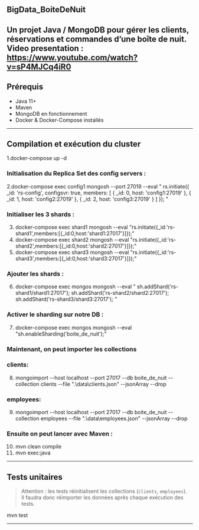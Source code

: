## BigData_BoiteDeNuit

Un projet Java / MongoDB pour gérer les clients, réservations et commandes d’une boîte de nuit.
Video presentation : https://www.youtube.com/watch?v=sP4MJCq4iR0
---

## Prérequis

- Java 11+  
- Maven  
- MongoDB en fonctionnement
- Docker & Docker-Compose installés


---


## Compilation et exécution du cluster 

1.docker-compose up -d

### Initialisation du Replica Set des config servers :
2.docker-compose exec config1 mongosh --port 27019 --eval " rs.initiate({ _id: 'rs-config', configsvr: true, members: [ { _id: 0, host: 'config1:27019' }, { _id: 1, host: 'config2:27019' }, { _id: 2, host: 'config3:27019' } ] }); "

### Initialiser les 3 shards : 
3. docker-compose exec shard1 mongosh --eval "rs.initiate({_id:'rs-shard1',members:[{_id:0,host:'shard1:27017'}]});"
4. docker-compose exec shard2 mongosh --eval "rs.initiate({_id:'rs-shard2',members:[{_id:0,host:'shard2:27017'}]});"
5. docker-compose exec shard3 mongosh --eval "rs.initiate({_id:'rs-shard3',members:[{_id:0,host:'shard3:27017'}]});"

### Ajouter les shards : 
6. docker-compose exec mongos mongosh --eval " sh.addShard('rs-shard1/shard1:27017'); sh.addShard('rs-shard2/shard2:27017'); sh.addShard('rs-shard3/shard3:27017'); "

### Activer le sharding sur notre DB :
7. docker-compose exec mongos mongosh --eval "sh.enableSharding('boite_de_nuit');"



### Maintenant, on peut importer les collections

### clients:
8. mongoimport --host localhost --port 27017 --db boite_de_nuit --collection clients --file ".\data\clients.json" --jsonArray --drop

### employees:
9. mongoimport --host localhost --port 27017 --db boite_de_nuit --collection employees --file ".\data\employees.json" --jsonArray --drop

### Ensuite on peut lancer avec Maven : 

10. mvn clean compile
11. mvn exec:java



---

## Tests unitaires

> Attention : les tests réinitialisent les collections (`clients`, `employees`).  
> Il faudra donc réimporter les données après chaque exécution des tests.

mvn test

---


